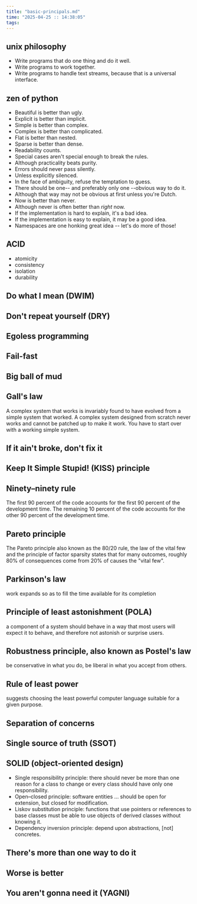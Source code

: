 ```yaml
---
title: "basic-principals.md"
time: "2025-04-25 :: 14:38:05"
tags: 
---
```


## unix philosophy

- Write programs that do one thing and do it well.
- Write programs to work together.
- Write programs to handle text streams, because that is a universal interface.

## zen of python

- Beautiful is better than ugly.
- Explicit is better than implicit.
- Simple is better than complex.
- Complex is better than complicated.
- Flat is better than nested.
- Sparse is better than dense.
- Readability counts.
- Special cases aren't special enough to break the rules.
- Although practicality beats purity.
- Errors should never pass silently.
- Unless explicitly silenced.
- In the face of ambiguity, refuse the temptation to guess.
- There should be one-- and preferably only one --obvious way to do it.
- Although that way may not be obvious at first unless you're Dutch.
- Now is better than never.
- Although never is often better than *right* now.
- If the implementation is hard to explain, it's a bad idea.
- If the implementation is easy to explain, it may be a good idea.
- Namespaces are one honking great idea -- let's do more of those!

## ACID

- atomicity
- consistency
- isolation
- durability

## Do what I mean (DWIM)

## Don't repeat yourself (DRY)

## Egoless programming

## Fail-fast

## Big ball of mud

## Gall's law

A complex system that works is invariably found to have evolved from a simple system that worked. A complex system designed from scratch never works and cannot be patched up to make it work. You have to start over with a working simple system.

## If it ain't broke, don't fix it

## Keep It Simple Stupid! (KISS) principle

## Ninety–ninety rule

The first 90 percent of the code accounts for the first 90 percent of the development time. The remaining 10 percent of the code accounts for the other 90 percent of the development time.

## Pareto principle

The Pareto principle also known as the 80/20 rule, the law of the vital few and the principle of factor sparsity states that for many outcomes, roughly 80% of consequences come from 20% of causes the "vital few".

## Parkinson's law

work expands so as to fill the time available for its completion

## Principle of least astonishment (POLA)

a component of a system should behave in a way that most users will expect it to behave, and therefore not astonish or surprise users.

## Robustness principle, also known as Postel's law

be conservative in what you do, be liberal in what you accept from others.

## Rule of least power

suggests choosing the least powerful computer language suitable for a given purpose.

## Separation of concerns

## Single source of truth (SSOT)

## SOLID (object-oriented design)

- Single responsibility principle: there should never be more than one reason for a class to change or every class should have only one responsibility.
- Open–closed principle: software entities ... should be open for extension, but closed for modification.
- Liskov substitution principle: functions that use pointers or references to base classes must be able to use objects of derived classes without knowing it.
- Dependency inversion principle: depend upon abstractions, [not] concretes.

## There's more than one way to do it

## Worse is better

## You aren't gonna need it (YAGNI)
